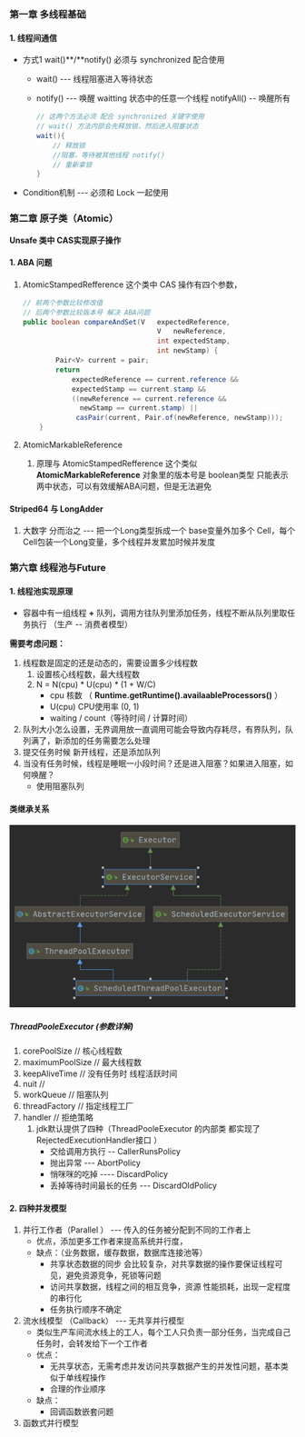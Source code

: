 ### 第一章 多线程基础

#### 1. 线程间通信

- 方式1  wait()**/**notify() 必须与 synchronized 配合使用

  - wait()  --- 线程阻塞进入等待状态

  - notify() --- 唤醒 waitting 状态中的任意一个线程  notifyAll() -- 唤醒所有

    ```java
    // 这两个方法必须 配合 synchronized 关键字使用
    // wait() 方法内部会先释放锁，然后进入阻塞状态
    wait(){
    	// 释放锁
    	//阻塞，等待被其他线程 notify()
    	// 重新拿锁
    }
    ```

    

- Condition机制  --- 必须和 Lock 一起使用

  



### 第二章  原子类（Atomic）

**Unsafe 类中 CAS实现原子操作**

#### 1. ABA 问题

1. AtomicStampedRefference 这个类中 CAS 操作有四个参数，

   ```java
   // 前两个参数比较修改值
   // 后两个参数比较版本号 解决 ABA问题
   public boolean compareAndSet(V   expectedReference,
                                    V   newReference,
                                    int expectedStamp,
                                    int newStamp) {
           Pair<V> current = pair;
           return
               expectedReference == current.reference &&
               expectedStamp == current.stamp &&
               ((newReference == current.reference &&
                 newStamp == current.stamp) ||
                casPair(current, Pair.of(newReference, newStamp)));
       }
   ```

2. AtomicMarkableReference 

   1. 原理与 AtomicStampedRefference 这个类似 **AtomicMarkableReference** 对象里的版本号是 boolean类型 只能表示两中状态，可以有效缓解ABA问题，但是无法避免

#### Striped64 与 LongAdder

1. 大数字  分而治之 ---  把一个Long类型拆成一个 base变量外加多个 Cell，每个Cell包装一个Long变量，多个线程并发累加时候并发度





### 第六章 线程池与Future

#### 1. 线程池实现原理

- 容器中有一组线程 **+** 队列，调用方往队列里添加任务，线程不断从队列里取任务执行 （生产 -- 消费者模型）

**需要考虑问题：**

1. 线程数是固定的还是动态的，需要设置多少线程数
   1. 设置核心线程数，最大线程数
   2. N = N(cpu) * U(cpu) * (1 + W/C)
      - cpu 核数 （ **Runtime.getRuntime().availaableProcessors()** ）
      - U(cpu) CPU使用率 (0, 1)
      - waiting / count（等待时间 / 计算时间）
2. 队列大小怎么设置，无界调用放一直调用可能会导致内存耗尽，有界队列，队列满了，新添加的任务需要怎么处理
3. 提交任务时候 新开线程，还是添加队列
4. 当没有任务时候，线程是睡眠一小段时间？还是进入阻塞？如果进入阻塞，如何唤醒？
   - 使用阻塞队列

#### 类继承关系

![](ScheduleThreadPoolExecutor类图.png)

##### ThreadPooleExecutor (参数详解)

1. corePoolSize // 核心线程数
2. maximumPoolSize // 最大线程数
3. keepAliveTime // 没有任务时 线程活跃时间
4. nuit //
5. workQueue // 阻塞队列
6. threadFactory // 指定线程工厂
7. handler // 拒绝策略
   1. jdk默认提供了四种（ThreadPooleExecutor 的内部类 都实现了 RejectedExecutionHandler接口 ）
      - 交给调用方执行 -- CallerRunsPolicy
      - 抛出异常 --- AbortPolicy
      - 悄咪咪的吃掉 ---- DiscardPolicy
      - 丢掉等待时间最长的任务 --- DiscardOldPolicy

 

#### 2. 四种并发模型

1. 并行工作者（Parallel ） --- 传入的任务被分配到不同的工作者上
   - 优点，添加更多工作者来提高系统并行度，
   - 缺点：（业务数据，缓存数据，数据库连接池等）
     - 共享状态数据的同步 会比较复杂，对共享数据的操作要保证线程可见，避免资源竞争，死锁等问题
     - 访问共享数据，线程之间的相互竞争，资源 性能损耗，出现一定程度的串行化
     - 任务执行顺序不确定
2. 流水线模型 （Callback） --- 无共享并行模型
   - 类似生产车间流水线上的工人，每个工人只负责一部分任务，当完成自己任务时，会转发给下一个工作者
   - 优点：
     - 无共享状态，无需考虑并发访问共享数据产生的并发性问题，基本类似于单线程操作
     - 合理的作业顺序
   - 缺点：
     - 回调函数嵌套问题
3. 函数式并行模型

